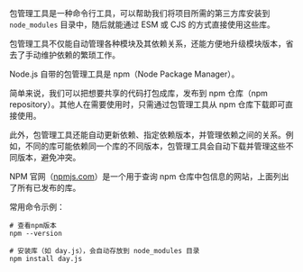 包管理工具是一种命令行工具，可以帮助我们将项目所需的第三方库安装到 `node_modules` 目录中，随后就能通过 ESM 或 CJS 的方式直接使用这些库。

包管理工具不仅能自动管理各种模块及其依赖关系，还能方便地升级模块版本，省去了手动维护依赖的繁琐工作。

Node.js 自带的包管理工具是 npm（Node Package Manager）。



简单来说，我们可以把想要共享的代码打包成库，发布到 npm 仓库（npm repository）。其他人在需要使用时，只需通过包管理工具从 npm 仓库下载即可直接使用。

此外，包管理工具还能自动更新依赖、指定依赖版本，并管理依赖之间的关系。例如，不同的库可能依赖同一个库的不同版本，包管理工具会自动下载并管理这些不同版本，避免冲突。

NPM 官网（[npmjs.com](https://www.npmjs.com/)）是一个用于查询 npm 仓库中包信息的网站，上面列出了所有已发布的库。

常用命令示例：

```shell
# 查看npm版本
npm --version

# 安装库（如 day.js），会自动存放到 node_modules 目录
npm install day.js
```
